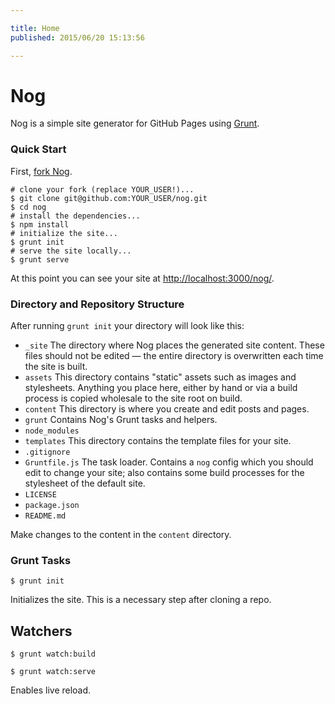```yaml
---

title: Home
published: 2015/06/20 15:13:56

---
```


# Nog
Nog is a simple site generator for GitHub Pages using [Grunt](http://gruntjs.com).

### Quick Start

First, [fork Nog](https://github.com/nowzoo/nog#fork-destination-box).
 

```
# clone your fork (replace YOUR_USER!)...
$ git clone git@github.com:YOUR_USER/nog.git 
$ cd nog
# install the dependencies...
$ npm install
# initialize the site...
$ grunt init
# serve the site locally...
$ grunt serve
```    

At this point you can see your site at <http://localhost:3000/nog/>.
    
### Directory and Repository Structure

After running `grunt init` your directory will look like this:

 - `_site` The directory where Nog places the generated site content. These files should not be edited &mdash;
    the entire directory is overwritten each time the site is built.
 - `assets` This directory contains "static" assets such as images and stylesheets. Anything you place here,
   either by hand or via a build process is copied wholesale to the site root on build.
 - `content` This directory is where you create and edit posts and pages.
 - `grunt` Contains Nog's Grunt tasks and helpers.
 - `node_modules`  
 - `templates` This directory contains the template files for your site.
 - `.gitignore`
 - `Gruntfile.js` The task loader. Contains a `nog` config which you should edit to change your site; also contains
   some build processes for the stylesheet of the default site.
 - `LICENSE`
 - `package.json`
 - `README.md`
 
 

 

    
Make changes to the content in the `content` directory.


### Grunt Tasks

`$ grunt init`

Initializes the site. This is a necessary step after cloning a repo.

## Watchers

`$ grunt watch:build`

`$ grunt watch:serve`

Enables live reload.


